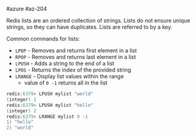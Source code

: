 #azure #az-204 

Redis lists are an ordered collection of strings.
Lists do not ensure unique strings, so they can have duplicates.
Lists are referred to by a key.

Common commands for lists:
- `LPOP` - Removes and returns first element in a list
- `RPOP` - Removes and returns last element in a list
- `LPUSH` - Adds a string to the end of a list
- `LPOS` - Returns the index of the provided string
- `LRANGE` - Display list values within the range
	- value of `0 -1` returns all in the list

```c
redis:6379> LPUSH mylist "world"
(integer) 1
redis:6379> LPUSH mylist "hello"
(integer) 2
redis:6379> LRANGE mylist 0 -1
1) "hello"
2) "world"
```